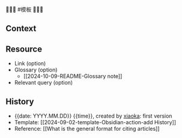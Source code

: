 💩💩💩 #模板 💩💩💩

## Context

## Resource

- Link (option)
- Glossary (option)
    - [[2024-10-09-README-Glossary note]]
- Relevant query (option)

## History

- {{date: YYYY.MM.DD}} {{time}}, created by [xiaoka](https://www.xiaokaup.com/): first version
- Template: [[2024-09-02-template-Obsidian-action-add History]]
- Reference: [[What is the general format for citing articles]]
